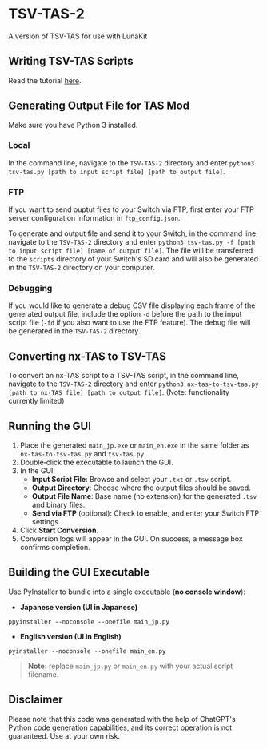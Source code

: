 # TSV-TAS-2
A version of TSV-TAS for use with LunaKit

## Writing TSV-TAS Scripts
Read the tutorial [here](https://docs.google.com/document/d/1i1YwglNpgqvdOq_WdiWb-DzIf_UH0H0OAsYT_UibBBE/edit?usp=sharing).

## Generating Output File for TAS Mod
Make sure you have Python 3 installed.

### Local
In the command line, navigate to the ```TSV-TAS-2``` directory and enter ```python3 tsv-tas.py [path to input script file] [path to output file]```.

### FTP
If you want to send ouptut files to your Switch via FTP, first enter your FTP server configuration information in ```ftp_config.json```.

To generate and output file and send it to your Switch, in the command line, navigate to the ```TSV-TAS-2``` directory and enter ```python3 tsv-tas.py -f [path to input script file] [name of output file]```. The file will be transferred to the `scripts` directory of your Switch's SD card and will also be generated in the ```TSV-TAS-2``` directory on your computer.

### Debugging
If you would like to generate a debug CSV file displaying each frame of the generated output file, include the option ```-d``` before the path to the input script file (```-fd``` if you also want to use the FTP feature). The debug file will be generated in the ```TSV-TAS-2``` directory.

## Converting nx-TAS to TSV-TAS
To convert an nx-TAS script to a TSV-TAS script, in the command line, navigate to the ```TSV-TAS-2``` directory and enter ```python3 nx-tas-to-tsv-tas.py [path to nx-TAS file] [path to output file]```. (Note: functionality currently limited)

## Running the GUI

1. Place the generated `main_jp.exe` or `main_en.exe` in the same folder as `nx-tas-to-tsv-tas.py` and `tsv-tas.py`.
2. Double‑click the executable to launch the GUI.
3. In the GUI:
   - **Input Script File**: Browse and select your `.txt` or `.tsv` script.
   - **Output Directory**: Choose where the output files should be saved.
   - **Output File Name**: Base name (no extension) for the generated `.tsv` and binary files.
   - **Send via FTP** (optional): Check to enable, and enter your Switch FTP settings.
4. Click **Start Conversion**.
5. Conversion logs will appear in the GUI. On success, a message box confirms completion.

## Building the GUI Executable

Use PyInstaller to bundle into a single executable (**no console window**):

- **Japanese version (UI in Japanese)**
```
ppyinstaller --noconsole --onefile main_jp.py
```

- **English version (UI in English)**
```
pyinstaller --noconsole --onefile main_en.py
```

> **Note:** replace `main_jp.py` or `main_en.py` with your actual script filename.


## Disclaimer

Please note that this code was generated with the help of ChatGPT's Python code generation capabilities, and its correct operation is not guaranteed. Use at your own risk.
